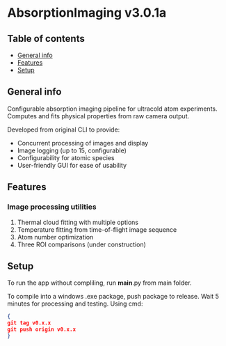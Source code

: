 # AbsorptionImaging v3.0.1a

## Table of contents
* [General info](#general-info)
* [Features](#features)
* [Setup](#setup)

## General info
Configurable absorption imaging pipeline for ultracold atom experiments. Computes and fits physical properties from raw camera output.

Developed from original CLI to provide:
- Concurrent processing of images and display
- Image logging (up to 15, configurable)
- Configurability for atomic species
- User-friendly GUI for ease of usability
	
## Features
### Image processing utilities
1. Thermal cloud fitting with multiple options
2. Temperature fitting from time-of-flight image sequence
3. Atom number optimization
4. Three ROI comparisons (under construction)
	
## Setup
To run the app without compliling, run __main__.py from main folder.

To compile into a windows .exe package, push package to release. Wait 5 minutes for processing and testing.
Using cmd:
```json
{
git tag v0.x.x
git push origin v0.x.x
}
```
